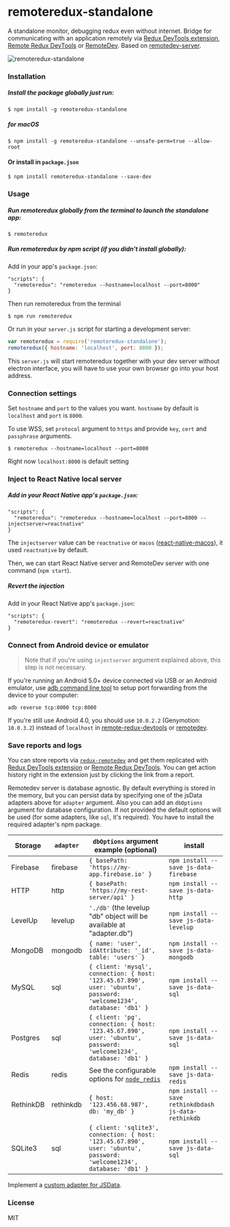 remoteredux-standalone
================

A standalone monitor, debugging redux even without internet. Bridge for communicating with an application remotely via [Redux DevTools extension](https://github.com/zalmoxisus/redux-devtools-extension), [Remote Redux DevTools](https://github.com/zalmoxisus/remote-redux-devtools) or [RemoteDev](https://github.com/zalmoxisus/remotedev).
Based on [remotedev-server](https://github.com/zalmoxisus/remotedev-server).

![remoteredux-standalone](https://raw.githubusercontent.com/TyrealGray/remoteredux-standalone/master/debugger.gif)
### Installation
##### Install the package globally just run:
```
$ npm install -g remoteredux-standalone
```
##### for macOS
```
$ npm install -g remoteredux-standalone --unsafe-perm=true --allow-root
```
#### Or install in `package.json`
```
$ npm install remoteredux-standalone --save-dev
```
### Usage

##### Run remoteredux globally from the terminal to launch the standalone app:

```
$ remoteredux
```

##### Run remoteredux by npm script (if you didn't install globally):

Add in your app's `package.json`:
```
"scripts": {
  "remoteredux": "remoteredux --hostname=localhost --port=8000"
}
```
Then run remoteredux from the terminal
```
$ npm run remoteredux
```
Or run in your `server.js` script for starting a development server:
```js
var remoteredux = require('remoteredux-standalone');
remoteredux({ hostname: 'localhost', port: 8000 });
```
This `server.js` will start remoteredux together with your dev server without electron interface, you will have to use your own browser go into your host address.

### Connection settings

Set `hostname` and `port` to the values you want. `hostname` by default is `localhost` and `port` is `8000`.

To use WSS, set `protocol` argument to `https` and provide `key`, `cert` and `passphrase` arguments.
```
$ remoteredux --hostname=localhost --port=8000
```
Right now `localhost:8000` is default setting

### Inject to React Native local server

##### Add in your React Native app's `package.json`:

```
"scripts": {
  "remoteredux": "remoteredux --hostname=localhost --port=8000 --injectserver=reactnative"
}
```

The `injectserver` value can be `reactnative` or `macos` ([react-native-macos](https://github.com/ptmt/react-native-macos)), it used `reactnative` by default.

Then, we can start React Native server and RemoteDev server with one command (`npm start`).

##### Revert the injection

Add in your React Native app's `package.json`:

```
"scripts": {
  "remoteredux-revert": "remoteredux --revert=reactnative"
}
```

### Connect from Android device or emulator

> Note that if you're using `injectserver` argument explained above, this step is not necessary. 

If you're running an Android 5.0+ device connected via USB or an Android emulator, use [adb command line tool](http://developer.android.com/tools/help/adb.html) to setup port forwarding from the device to your computer:

```
adb reverse tcp:8000 tcp:8000
```

If you're still use Android 4.0, you should use `10.0.2.2` (Genymotion: `10.0.3.2`) instead of `localhost` in [remote-redux-devtools](https://github.com/zalmoxisus/remote-redux-devtools#storeconfigurestorejs) or [remotedev](https://github.com/zalmoxisus/remotedev#usage).

### Save reports and logs

You can store reports via [`redux-remotedev`](https://github.com/zalmoxisus/redux-remotedev) and get them replicated with [Redux DevTools extension](https://github.com/zalmoxisus/redux-devtools-extension) or [Remote Redux DevTools](https://github.com/zalmoxisus/remote-redux-devtools). You can get action history right in the extension just by clicking the link from a report.

Remotedev server is database agnostic. By default everything is stored in the memory, but you can persist data by specifying one of the jsData adapters above for `adapter` argument. Also you can add an `dbOptions` argument for database configuration. If not provided the default options will be used (for some adapters, like `sql`, it's required). You have to install the required adapter's npm package.

| Storage   | `adapter` | `dbOptions` argument example (optional)                                                                                | install                                              |
|-----------|-----------|------------------------------------------------------------------------------------------------------------------------|------------------------------------------------------|
| Firebase  | firebase  | `{ basePath: 'https://my-app.firebase.io' }`                                                                           | `npm install --save js-data-firebase`                |
| HTTP      | http      | `{ basePath: 'https://my-rest-server/api' }`                                                                           | `npm install --save js-data-http`                    |
| LevelUp   | levelup   | `'./db'` (the levelup "db" object will be available at "adapter.db")                                                   | `npm install --save js-data-levelup`                 |
| MongoDB   | mongodb   | `{ name: 'user', idAttribute: '_id', table: 'users' }`                                                                 | `npm install --save js-data-mongodb`                 |
| MySQL     | sql       | `{ client: 'mysql', connection: { host: '123.45.67.890', user: 'ubuntu', password: 'welcome1234', database: 'db1' }`   | `npm install --save js-data-sql`                     |
| Postgres  | sql       | `{ client: 'pg', connection: { host: '123.45.67.890', user: 'ubuntu', password: 'welcome1234', database: 'db1' }`      | `npm install --save js-data-sql`                     |
| Redis     | redis     | See the configurable options for [`node_redis`](https://github.com/NodeRedis/node_redis)                               | `npm install --save js-data-redis`                   |
| RethinkDB | rethinkdb | `{ host: '123.456.68.987', db: 'my_db' }`                                                                              | `npm install --save rethinkdbdash js-data-rethinkdb` |
| SQLite3   | sql       | `{ client: 'sqlite3', connection: { host: '123.45.67.890', user: 'ubuntu', password: 'welcome1234', database: 'db1' }` | `npm install --save js-data-sql`                     |

Implement a [custom adapter for JSData](http://www.js-data.io/docs/working-with-adapters#custom-adapters).


### License 

MIT
